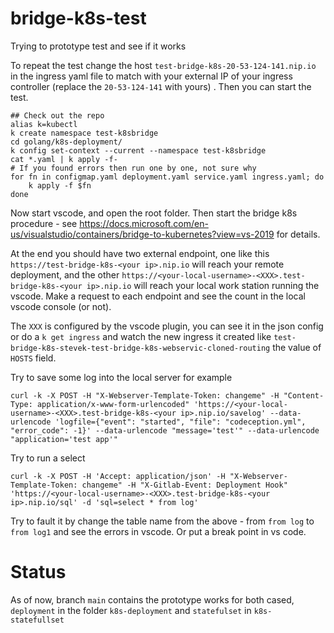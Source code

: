 # bridge-k8s-test

Trying to prototype test and see if it works

To repeat the test change the host `test-bridge-k8s-20-53-124-141.nip.io` in the ingress yaml file to match with your external IP of your ingress controller (replace the `20-53-124-141` with yours) . Then you can start the test.

```
## Check out the repo
alias k=kubectl
k create namespace test-k8sbridge
cd golang/k8s-deployment/
k config set-context --current --namespace test-k8sbridge
cat *.yaml | k apply -f-
# If you found errors then run one by one, not sure why
for fn in configmap.yaml deployment.yaml service.yaml ingress.yaml; do
    k apply -f $fn
done
```

Now start vscode, and open the root folder.
Then start the bridge k8s procedure - see https://docs.microsoft.com/en-us/visualstudio/containers/bridge-to-kubernetes?view=vs-2019 for details.

At the end you should have two external endpoint, one like this `https://test-bridge-k8s-<your ip>.nip.io` will reach your remote deployment, and the other `https://<your-local-username>-<XXX>.test-bridge-k8s-<your ip>.nip.io` will reach your local work station running the vscode. Make a request to each endpoint and see the count in the local vscode console (or not).

The `XXX` is configured by the vscode plugin, you can see it in the json config or do a `k get ingress` and watch the new ingress it created like `test-bridge-k8s-stevek-test-bridge-k8s-webservic-cloned-routing` the value of `HOSTS` field.

Try to save some log into the local server for example

```
curl -k -X POST -H "X-Webserver-Template-Token: changeme" -H "Content-Type: application/x-www-form-urlencoded" 'https://<your-local-username>-<XXX>.test-bridge-k8s-<your ip>.nip.io/savelog' --data-urlencode 'logfile={"event": "started", "file": "codeception.yml", "error_code": -1}' --data-urlencode "message='test'" --data-urlencode "application='test app'"
```

Try to run a select

```
curl -k -X POST -H 'Accept: application/json' -H "X-Webserver-Template-Token: changeme" -H "X-Gitlab-Event: Deployment Hook" 'https://<your-local-username>-<XXX>.test-bridge-k8s-<your ip>.nip.io/sql' -d 'sql=select * from log'
```

Try to fault it by change the table name from the above - from `from log` to `from log1` and see the errors in vscode. Or put a break point in vs code.

# Status
As of now, branch `main` contains the prototype works for both cased, `deployment` in the folder `k8s-deployment` and `statefulset` in `k8s-statefullset`
